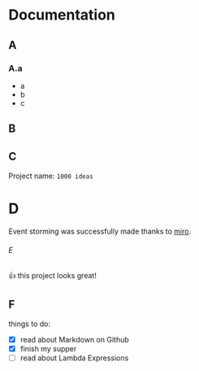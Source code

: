 # Documentation

## A

### A.a
- a
- b
- c

## B
## C
Project name:
`1000 ideas`
# D
Event storming was successfully made thanks to [miro](https://miro.com).
###### E
 :+1: this project looks great!
## F
things to do:
- [x] read about Markdown on Github
- [x] finish my supper
- [ ] read about Lambda Expressions
